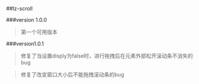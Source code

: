 ##lz-scroll

###version 1.0.0
>第一个可用版本


###version1.0.1
>修复了当设置disply为false时，进行拖拽后在元素外部松开滚动条不消失的bug

>修复了改变窗口大小后不能拖拽滚动条的bug
